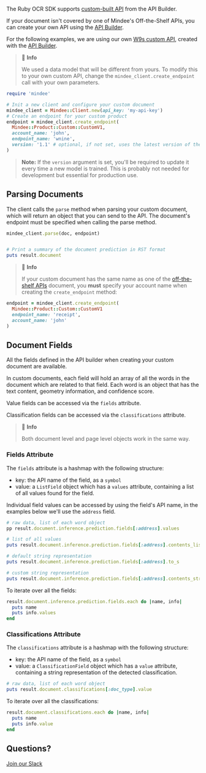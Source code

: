 The Ruby  OCR SDK supports [custom-built API](https://developers.mindee.com/docs/build-your-first-document-parsing-api) from the API Builder.

If your document isn't covered by one of Mindee's Off-the-Shelf APIs, you can create your own API using the
[API Builder](https://developers.mindee.com/docs/overview).

For the following examples, we are using our own [W9s custom API](https://developers.mindee.com/docs/w9-forms-ocr),
created with the [API Builder](https://developers.mindee.com/docs/overview).

> 📘 **Info**
>
> We used a data model that will be different from yours.
> To modify this to your own custom API, change the `mindee_client.create_endpoint` call with your own parameters.

```ruby
require 'mindee'

# Init a new client and configure your custom document
mindee_client = Mindee::Client.new(api_key: 'my-api-key')
# Create an endpoint for your custom product
endpoint = mindee_client.create_endpoint(
  Mindee::Product::Custom::CustomV1,
  account_name: 'john',
  endpoint_name: 'wnine',
  version: '1.1' # optional, if not set, uses the latest version of the model
)
```

> **Note:** If the `version` argument is set, you'll be required to update it every time a new model is trained.
> This is probably not needed for development but essential for production use.

## Parsing Documents
The client calls the `parse` method when parsing your custom document, which will return an object that you can send to the API.
The document's endpoint must be specified when calling the parse method.

```ruby
mindee_client.parse(doc, endpoint)


# Print a summary of the document prediction in RST format
puts result.document
```

> 📘 **Info**
>
> If your custom document has the same name as one of the [off-the-shelf APIs](https://developers.mindee.com/docs/what-is-off-the-shelf-api) document,
> you **must** specify your account name when creating the `create_endpoint` method:

```ruby
endpoint = mindee_client.create_endpoint(
  Mindee::Product::Custom::CustomV1
  endpoint_name: 'receipt',
  account_name: 'john'
)
```

## Document Fields
All the fields defined in the API builder when creating your custom document are available.

In custom documents, each field will hold an array of all the words in the document which are related to that field.
Each word is an object that has the text content, geometry information, and confidence score.

Value fields can be accessed via the `fields` attribute.

Classification fields can be accessed via the `classifications` attribute.

> 📘 **Info**
>
> Both document level and page level objects work in the same way.

### Fields Attribute
The `fields` attribute is a hashmap with the following structure:

* key: the API name of the field, as a `symbol`
* value: a `ListField` object which has a `values` attribute, containing a list of all values found for the field.

Individual field values can be accessed by using the field's API name, in the examples below we'll use the `address` field.

```ruby
# raw data, list of each word object
pp result.document.inference.prediction.fields[:address].values

# list of all values
puts result.document.inference.prediction.fields[:address].contents_list

# default string representation
puts result.document.inference.prediction.fields[:address].to_s

# custom string representation
puts result.document.inference.prediction.fields[:address].contents_str(separator: '_')
```

To iterate over all the fields:
```ruby
result.document.inference.prediction.fields.each do |name, info|
  puts name
  puts info.values
end
```

### Classifications Attribute
The `classifications` attribute is a hashmap with the following structure:

* key: the API name of the field, as a `symbol`
* value: a `ClassificationField` object which has a `value` attribute, containing a string representation of the detected classification.

```ruby
# raw data, list of each word object
puts result.document.classifications[:doc_type].value
```

To iterate over all the classifications:
```ruby
result.document.classifications.each do |name, info|
  puts name
  puts info.value
end
```

## Questions?
[Join our Slack](https://join.slack.com/t/mindee-community/shared_invite/zt-1jv6nawjq-FDgFcF2T5CmMmRpl9LLptw)
